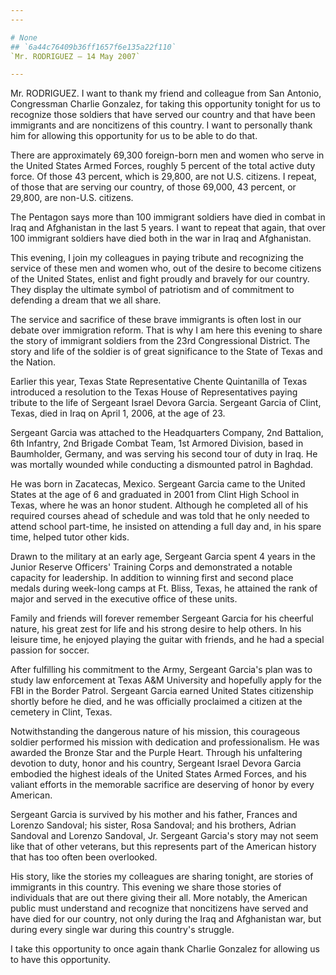 ```yaml
---
---

# None
## `6a44c76409b36ff1657f6e135a22f110`
`Mr. RODRIGUEZ — 14 May 2007`

---
```



Mr. RODRIGUEZ. I want to thank my friend and colleague from San 
Antonio, Congressman Charlie Gonzalez, for taking this opportunity 
tonight for us to recognize those soldiers that have served our country 
and that have been immigrants and are noncitizens of this country. I 
want to personally thank him for allowing this opportunity for us to be 
able to do that.

There are approximately 69,300 foreign-born men and women who serve 
in the United States Armed Forces, roughly 5 percent of the total 
active duty force. Of those 43 percent, which is 29,800, are not U.S. 
citizens. I repeat, of those that are serving our country, of those 
69,000, 43 percent, or 29,800, are non-U.S. citizens.

The Pentagon says more than 100 immigrant soldiers have died in 
combat in Iraq and Afghanistan in the last 5 years. I want to repeat 
that again, that over 100 immigrant soldiers have died both in the war 
in Iraq and Afghanistan.


This evening, I join my colleagues in paying tribute and recognizing 
the service of these men and women who, out of the desire to become 
citizens of the United States, enlist and fight proudly and bravely for 
our country. They display the ultimate symbol of patriotism and of 
commitment to defending a dream that we all share.

The service and sacrifice of these brave immigrants is often lost in 
our debate over immigration reform. That is why I am here this evening 
to share the story of immigrant soldiers from the 23rd Congressional 
District. The story and life of the soldier is of great significance to 
the State of Texas and the Nation.

Earlier this year, Texas State Representative Chente Quintanilla of 
Texas introduced a resolution to the Texas House of Representatives 
paying tribute to the life of Sergeant Israel Devora Garcia. Sergeant 
Garcia of Clint, Texas, died in Iraq on April 1, 2006, at the age of 
23.

Sergeant Garcia was attached to the Headquarters Company, 2nd 
Battalion, 6th Infantry, 2nd Brigade Combat Team, 1st Armored Division, 
based in Baumholder, Germany, and was serving his second tour of duty 
in Iraq. He was mortally wounded while conducting a dismounted patrol 
in Baghdad.

He was born in Zacatecas, Mexico. Sergeant Garcia came to the United 
States at the age of 6 and graduated in 2001 from Clint High School in 
Texas, where he was an honor student. Although he completed all of his 
required courses ahead of schedule and was told that he only needed to 
attend school part-time, he insisted on attending a full day and, in 
his spare time, helped tutor other kids.

Drawn to the military at an early age, Sergeant Garcia spent 4 years 
in the Junior Reserve Officers' Training Corps and demonstrated a 
notable capacity for leadership. In addition to winning first and 
second place medals during week-long camps at Ft. Bliss, Texas, he 
attained the rank of major and served in the executive office of these 
units.

Family and friends will forever remember Sergeant Garcia for his 
cheerful nature, his great zest for life and his strong desire to help 
others. In his leisure time, he enjoyed playing the guitar with 
friends, and he had a special passion for soccer.

After fulfilling his commitment to the Army, Sergeant Garcia's plan 
was to study law enforcement at Texas A&M University and hopefully 
apply for the FBI in the Border Patrol. Sergeant Garcia earned United 
States citizenship shortly before he died, and he was officially 
proclaimed a citizen at the cemetery in Clint, Texas.

Notwithstanding the dangerous nature of his mission, this courageous 
soldier performed his mission with dedication and professionalism. He 
was awarded the Bronze Star and the Purple Heart. Through his 
unfaltering devotion to duty, honor and his country, Sergeant Israel 
Devora Garcia embodied the highest ideals of the United States Armed 
Forces, and his valiant efforts in the memorable sacrifice are 
deserving of honor by every American.

Sergeant Garcia is survived by his mother and his father, Frances and 
Lorenzo Sandoval; his sister, Rosa Sandoval; and his brothers, Adrian 
Sandoval and Lorenzo Sandoval, Jr. Sergeant Garcia's story may not seem 
like that of other veterans, but this represents part of the American 
history that has too often been overlooked.

His story, like the stories my colleagues are sharing tonight, are 
stories of immigrants in this country. This evening we share those 
stories of individuals that are out there giving their all. More 
notably, the American public must understand and recognize that 
noncitizens have served and have died for our country, not only during 
the Iraq and Afghanistan war, but during every single war during this 
country's struggle.

I take this opportunity to once again thank Charlie Gonzalez for 
allowing us to have this opportunity.